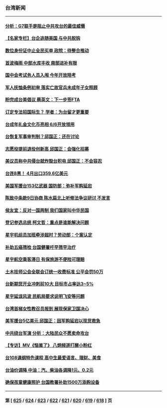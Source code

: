 ### 台湾新闻
---
#### [分析：G7联手是阻止中共攻台的最佳威慑](../../pages/ncid1349361/n13991613.md) 
#### [【名家专栏】台企追随美国 与中共脱钩](../../pages/ncid1349361/n13988965.md) 
#### [数位身份证中止全民买单 政院：待整合推动](../../pages/ncid1349361/n13991422.md) 
#### [首波梅雨 中部水库丰收 南部进补有限](../../pages/ncid1349361/n13991423.md) 
#### [国中会考试务人员入闱 今年开放陪考](../../pages/ncid1349361/n13991428.md) 
#### [军人抚恤条例初审 落实亡故官兵未成年子女照顾](../../pages/ncid1349361/n13991427.md) 
#### [盼完成台美倡议 蔡英文：下一步签FTA](../../pages/ncid1349361/n13991431.md) 
#### [订定专法招国际生？ 学者：为台留才更重要](../../pages/ncid1349361/n13991424.md) 
#### [台成年礼金文化币亮相 6/6开放领用](../../pages/ncid1349361/n13991439.md) 
#### [台恢复军事审判制？邱国正：还在讨论](../../pages/ncid1349361/n13991436.md) 
#### [志愿役提前退役创新高 邱国正：会强化招募](../../pages/ncid1349361/n13991433.md) 
#### [美议员称中共侵台就炸毁台积电 邱国正：不会容忍](../../pages/ncid1349361/n13991434.md) 
#### [台连8黑！ 4月出口359.6亿美元](../../pages/ncid1349361/n13991323.md) 
#### [美国军援台153亿武器  国防部：弥补军购延宕](../../pages/ncid1349361/n13991412.md) 
#### [陈致中条款9日协商 陈水扁北上听修法争议研讨 不发言](../../pages/ncid1349361/n13991356.md) 
#### [侯友宜：反对一国两制 我们国家叫中华民国](../../pages/ncid1349361/n13991354.md) 
#### [登记参选总统 柯文哲：重点是谁能解决问题](../../pages/ncid1349361/n13991390.md) 
#### [星宇机组员加班牵涉超时？劳动部：个案认定](../../pages/ncid1349361/n13991389.md) 
#### [补助五癌筛检 台国健署吁早筛早治疗](../../pages/ncid1349361/n13991393.md) 
#### [星宇航空乘客滞日 有保旅游不便险可理赔](../../pages/ncid1349361/n13991395.md) 
#### [土木技师公会全联会订统一收费标准 公平会罚50万](../../pages/ncid1349361/n13991332.md) 
#### [台新期货开业冲刺前10大 目标市占率达3~5%](../../pages/ncid1349361/n13991333.md) 
#### [星宇延误风波 民航局要求说明飞安等问题](../../pages/ncid1349361/n13991248.md) 
#### [台湾首梯女性教召员报到 展现保家卫国决心](../../pages/ncid1349361/n13991289.md) 
#### [美军援台5亿美元 邱国正：因军购延宕以现货救急](../../pages/ncid1349361/n13991008.md) 
#### [中共绕台军演 分析：大陆民众不愿卖命攻台](../../pages/ncid1349361/n13990315.md) 
#### [【专访】MV《恼羞了》 八炯频道打醒小粉红](../../pages/ncid1349361/n13990468.md) 
#### [台108课纲特色课程 高中生最爱语言、理财、美食](../../pages/ncid1349361/n13990461.md) 
#### [台油价调降 中油：汽、柴油各调降1元、0.2元](../../pages/ncid1349361/n13990463.md) 
#### [确保孩童健康照护 台国教署补助1500万添购设备](../../pages/ncid1349361/n13990464.md) 

---
#### 第 [ [625](./625.md) / [624](./624.md) / [623](./623.md) / [622](./622.md) / [621](./621.md) / [620](./620.md) / [619](./619.md) / [618](./618.md) ] 页

